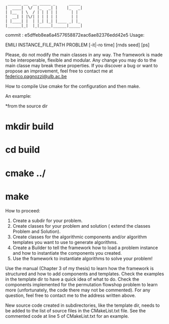 	 ______ __  __ _____ _      _____ 
	|  ____|  \/  |_   _| |    |_   _|
	| |__  | \  / | | | | |      | |  
	|  __| | |\/| | | | | |      | |  
	| |____| |  | |_| |_| |____ _| |_ 
	|______|_|  |_|_____|______|_____|

commit : e5dffeb8ea6a4577658872eac6ae82376edd42e5
Usage:

EMILI INSTANCE_FILE_PATH PROBLEM <ALGORITHM DESCRIPTION> [-it|-ro time] [rnds seed] [ps]


Please, do not modify the main classes in any way.
The framework is made to be interoperable, flexible and modular.
Any change you may do to the main classe may break these properties.
If you discover a bug or want to propose an improvement, feel free
to contact me at federico.pagnozzi@ulb.ac.be
 
How to compile
Use cmake for the configuration and then make.

An example: 

*from the source dir
# mkdir build
# cd build
# cmake ../
# make

How to proceed: 

1) Create a subdir for your problem.
2) Create classes for your problem and solution ( extend the classes Problem and Solution).
3) Create classes for the algorithmic components and/or 
   algorithm templates you want to use to generate algorithms. 
4) Create a Builder to tell the framework how to load a problem instance 
   and how to instantiate the components you created.
5) Use the framework to instantiate algorithms to solve your problem!

Use the manual (Chapter 3 of my thesis) to learn how the framework is structured
and how to add components and templates.
Check the examples in the template dir to have a quick idea of what to do.
Check the components implemented for the permutation flowshop problem 
to learn more (unfortunately, the code there may not be commented).
For any question, feel free to contact me to the address written above.

New source code created in subdirectories, like the template dir, 
needs to be added to the list of source files in the CMakeList.txt file.
See the commented code at line 5 of CMakeList.txt for an example.
